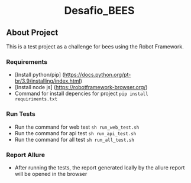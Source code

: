 <br />
<p align="center">
  <h1 align="center">Desafio_BEES</h3>
</p>

## About Project

This is a test project as a challenge for bees using the Robot Framework.
### Requirements

* [Install python/pip] (https://docs.python.org/pt-br/3.9/installing/index.html)
* [Install node js] (https://robotframework-browser.org/)
* Command for install depencies for project ```pip install requiriments.txt```

### Run Tests

* Run the command for web test ```sh run_web_test.sh```
* Run the command for api test ```sh run_api_test.sh```
* Run the command for all test ```sh run_all_test.sh```

### Report Allure
* After running the tests, the report generated lcally by the allure report will be opened in the browser